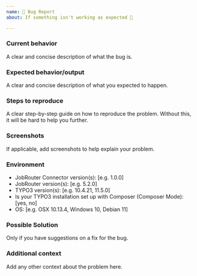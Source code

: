 ```yaml
---
name: 🐛 Bug Report
about: If something isn't working as expected 🤔

---
```


### Current behavior

A clear and concise description of what the bug is.

### Expected behavior/output

A clear and concise description of what you expected to happen.

### Steps to reproduce

A clear step-by-step guide on how to reproduce the problem. Without this, it will be hard to help you further.

### Screenshots

If applicable, add screenshots to help explain your problem.

### Environment

- JobRouter Connector version(s): [e.g. 1.0.0]
- JobRouter version(s): [e.g. 5.2.0]
- TYPO3 version(s): [e.g. 10.4.21, 11.5.0]
- Is your TYPO3 installation set up with Composer (Composer Mode): [yes, no]
- OS: [e.g. OSX 10.13.4, Windows 10, Debian 11]

### Possible Solution

Only if you have suggestions on a fix for the bug.

### Additional context

Add any other context about the problem here.
